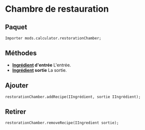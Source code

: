 # Chambre de restauration

## Paquet
```zenscript
Importer mods.calculator.restorationChamber;
```

## Méthodes

- **[Ingrédient](/Vanilla/Variable_Types/IIngredient/) d'entrée** L'entrée.
- **[Ingrédient](/Vanilla/Variable_Types/IIngredient/) sortie** La sortie.

## Ajouter
```zenscript
restorationChamber.addRecipe(IIngrédient, sortie IIngrédient);
```

## Retirer
```zenscript
restorationChamber.removeRecipe(IIngredient sortie);
```
